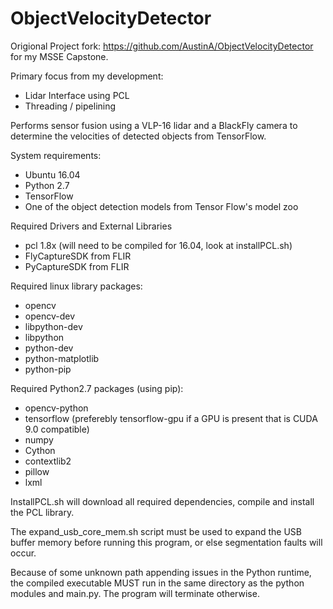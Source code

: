 # ObjectVelocityDetector

Origional Project fork: https://github.com/AustinA/ObjectVelocityDetector for my MSSE Capstone.

Primary focus from my development: 
- Lidar Interface using PCL
- Threading / pipelining 

Performs sensor fusion using a VLP-16 lidar and a BlackFly camera to determine the velocities of detected objects from TensorFlow.

System requirements:
* Ubuntu 16.04
* Python 2.7
* TensorFlow
* One of the object detection models from Tensor Flow's model zoo

Required Drivers and External Libraries
* pcl 1.8x (will need to be compiled for 16.04, look at installPCL.sh)
* FlyCaptureSDK from FLIR
* PyCaptureSDK from FLIR

Required linux library packages:
* opencv
* opencv-dev
* libpython-dev
* libpython
* python-dev
* python-matplotlib
* python-pip

Required Python2.7 packages (using pip):
* opencv-python
* tensorflow (preferebly tensorflow-gpu if a GPU is present that is CUDA 9.0 compatible)
* numpy
* Cython
* contextlib2
* pillow
* lxml

InstallPCL.sh will download all required dependencies, compile and install the PCL library.

The expand_usb_core_mem.sh script must be used to expand the USB buffer memory before running this program, or else segmentation faults will occur.

Because of some unknown path appending issues in the Python runtime, the compiled executable MUST run in the same directory as the python modules and main.py. The program will terminate otherwise.
